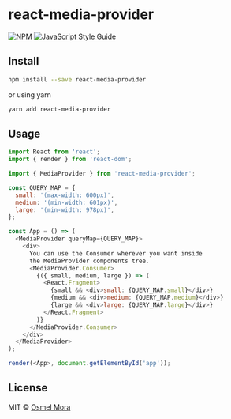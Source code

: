 # react-media-provider

>

[![NPM](https://img.shields.io/npm/v/react-media-provider.svg)](https://www.npmjs.com/package/react-media-provider) [![JavaScript Style Guide](https://img.shields.io/badge/code_style-standard-brightgreen.svg)](https://standardjs.com)

## Install

```bash
npm install --save react-media-provider
```

or using yarn

```bash
yarn add react-media-provider 
```

## Usage

```js
import React from 'react';
import { render } from 'react-dom';

import { MediaProvider } from 'react-media-provider';

const QUERY_MAP = {
  small: '(max-width: 600px)',
  medium: '(min-width: 601px)',
  large: '(min-width: 978px)',
};

const App = () => (
  <MediaProvider queryMap={QUERY_MAP}>
    <div>
      You can use the Consumer wherever you want inside
      the MediaProvider components tree.
      <MediaProvider.Consumer>
        {({ small, medium, large }) => (
          <React.Fragment>
            {small && <div>small: {QUERY_MAP.small}</div>}
            {medium && <div>medium: {QUERY_MAP.medium}</div>}
            {large && <div>large: {QUERY_MAP.large}</div>}
          </React.Fragment>
        )}
      </MediaProvider.Consumer>
    </div>
  </MediaProvider>
);

render(<App>, document.getElementById('app'));
```

## License

MIT © [Osmel Mora](https://github.com/osmelmora)
